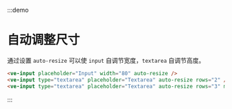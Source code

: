 :::demo

# 自动调整尺寸

通过设置 `auto-resize` 可以使 `input` 自调节宽度，`textarea` 自调节高度。

```html
<ve-input placeholder="Input" width="80" auto-resize />
<ve-input type="textarea" placeholder="Textarea" auto-resize rows="2" />
<ve-input type="textarea" placeholder="Textarea" auto-resize rows="3" max-rows="5" />
```

:::